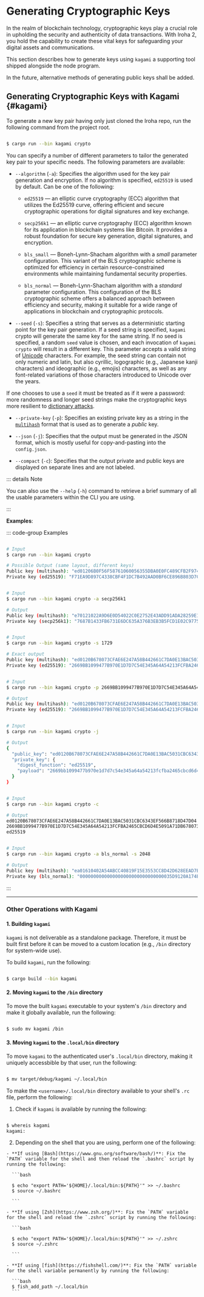 # Generating Cryptographic Keys

In the realm of blockchain technology, cryptographic keys play a crucial role in upholding the security and authenticity of data transactions. With Iroha 2, you hold the capability to create these vital keys for safeguarding your digital assets and communications.

This section describes how to generate keys using `kagami` a supporting tool shipped alongside the node program. 

In the future, alternative methods of generating public keys shall be added. 

## Generating Cryptographic Keys with Kagami {#kagami}

To generate a new key pair having only just cloned the Iroha repo, run the following command from the project root. 

```bash

$ cargo run --bin kagami crypto

```

You can specify a number of different parameters to tailor the generated key pair to your specific needs. The following parameters are available:

  - `--algorithm` (`-a`): Specifies the algorithm used for the key pair generation and encryption. If no algorithm is specified, `ed25519` is used by default.
    Can be one of the following:

    - `ed25519` — an elliptic curve cryptography (ECC) algorithm that utilizes the Ed25519 curve, offering efficient and secure cryptographic operations for digital signatures and key exchange.

    - `secp256k1` — an elliptic curve cryptography (ECC) algorithm known for its application in blockchain systems like Bitcoin. It provides a robust foundation for secure key generation, digital signatures, and encryption.

    - `bls_small` — Boneh-Lynn-Shacham algorithm with a _small_ parameter configuration. This variant of the BLS cryptographic scheme is optimized for efficiency in certain resource-constrained environments while maintaining fundamental security properties.

    - `bls_normal` — Boneh-Lynn-Shacham algorithm with a _standard_ parameter configuration. This configuration of the BLS cryptographic scheme offers a balanced approach between efficiency and security, making it suitable for a wide range of applications in blockchain and cryptographic protocols.

  - `--seed` (`-s`): Specifies a string that serves as a deterministic starting point for the key pair generation. If a seed string is specified, `kagami` crypto will generate the same key for the same string. If no seed is specified, a random `seed` value is chosen, and each invocation of `kagami crypto` will result in a different key. This parameter accepts a valid string of [Unicode](https://home.unicode.org/) characters. For example, the seed string can contain not only numeric and latin, but also cyrillic, logographic (e.g., Japanese kanji characters) and ideographic (e.g., emojis) characters, as well as any font-related variations of those characters introduced to Unicode over the years.
  
  If one chooses to use a `seed` it must be treated as if it were a password: more randomness and longer seed strings make the cryptographic keys more resilient to [dictionary attacks](https://en.wikipedia.org/wiki/Dictionary_attack). 

  - `--private-key` (`-p`): Specifies an existing private key as a string in the [`multihash`](https://github.com/multiformats/multihash) format that is used as to generate a _public_ key.

  - `--json` (`-j`): Specifies that the output must be generated in the JSON format, which is mostly useful for copy-and-pasting into the `config.json`. 

  - `--compact` (`-c`): Specifies that the output private and public keys are displayed on separate lines and are not labeled.

::: details Note

You can also use the `--help` (`-h`) command to retrieve a brief summary of all the usable parameters within the CLI you are using.

:::

**Examples**:

::: code-group Examples

```bash [No parameters]

# Input
$ cargo run --bin kagami crypto

# Possible Output (same layout, different keys)
Public key (multihash): "ed01206B0F56F58761060056355DBA0E0FC489CFB2F974481ED64873082E6032796235"
Private key (ed25519): "F71EA9D897C4338CBF4F1DC7B492AAD0BF6CE896B803D7CDB9CF25ECC15109826B0F56F58761060056355DBA0E0FC489CFB2F974481ED64873082E6032796235"

```

```bash [--algorithm]

# Input
$ cargo run --bin kagami crypto -a secp256k1

# Output
Public key (multihash): "e70121022A9D6E0D54022C0E2752E43ADD91ADA28259E1F2CE0C6D4E9183FB2882DE6749"
Private key (secp256k1): "7687B1433FB6731E6DC635A376B3EB3B5FCD1E02C9775C1642E7FD5DA035EC75"

```

```bash [--seed]

# Input
$ cargo run --bin kagami crypto -s 1729

# Exact output
Public key (multihash): "ed0120B678073CFAE6E247A58B442661C7DA0E13BAC5031CBC6343EF566B8718D47D04"
Private key (ed25519): "2669BB1099477B970E1D7D7C54E345A64A54213FCFBA2465CBCD6D4E5091A71DB678073CFAE6E247A58B442661C7DA0E13BAC5031CBC6343EF566B8718D47D04"

```

```bash [--private-key]

# Input
$ cargo run --bin kagami crypto -p 2669BB1099477B970E1D7D7C54E345A64A54213FCFBA2465CBCD6D4E5091A71DB678073CFAE6E247A58B442661C7DA0E13BAC5031CBC6343EF566B8718D47D04

# Output
Public key (multihash): "ed0120B678073CFAE6E247A58B442661C7DA0E13BAC5031CBC6343EF566B8718D47D04"
Private key (ed25519): "2669BB1099477B970E1D7D7C54E345A64A54213FCFBA2465CBCD6D4E5091A71DB678073CFAE6E247A58B442661C7DA0E13BAC5031CBC6343EF566B8718D47D04"

```

```bash [--json]

# Input
$ cargo run --bin kagami crypto -j

# Output
{
  "public_key": "ed0120B678073CFAE6E247A58B442661C7DA0E13BAC5031CBC6343EF566B8718D47D04",
  "private_key": {
    "digest_function": "ed25519",
    "payload": "2669bb1099477b970e1d7d7c54e345a64a54213fcfba2465cbcd6d4e5091a71db678073cfae6e247a58b442661c7da0e13bac5031cbc6343ef566b8718d47d04"
  }
}

```

```bash [--compact]

# Input
$ cargo run --bin kagami crypto -c

# Output
ed0120B678073CFAE6E247A58B442661C7DA0E13BAC5031CBC6343EF566B8718D47D04
2669BB1099477B970E1D7D7C54E345A64A54213FCFBA2465CBCD6D4E5091A71DB678073CFAE6E247A58B442661C7DA0E13BAC5031CBC6343EF566B8718D47D04
ed25519

```

```bash [Combination of parameters]

# Input
$ cargo run --bin kagami crypto -a bls_normal -s 2048

# Output
Public key (multihash): "ea01610402A54ABCC40819F15E3553CC8D42D628EEAD7E1B10724BD2AFE523A7C0446EB1CB3F14D4500BD68C997784136FD056BA04215DFD2D3FDC7883B43AE94AC52B7D01525F5A80B41C01701502B46DBB9F0384CC7BE037DC2CBC928014E52A4C5C3B"
Private key (bls_normal): "0000000000000000000000000000000035D9120A174E35E966DD92DE90B2446D4B060C8B72018B3917A1C97D7E93EAEC"

```

:::

---

### Other Operations with Kagami

#### 1. Building `kagami`

`kagami` is not deliverable as a standalone package. Therefore, it must be built first before it can be moved to a custom location (e.g., `/bin` directory for system-wide use).

To build `kagami`, run the following:

```bash

$ cargo build --bin kagami

```

#### 2. Moving `kagami` to the `/bin` directory

To move the built `kagami` executable to your system's `/bin` directory and make it globally available, run the following:

```bash

$ sudo mv kagami /bin

```

#### 3. Moving `kagami` to the `.local/bin` directory

To move `kagami` to the authenticated user's `.local/bin` directory, making it uniquely accessbible by that user, run the following:

```bash

$ mv target/debug/kagami ~/.local/bin

```


To make the `<username>/.local/bin` directory available to your shell's `.rc` file, perform the following:

  1. Check if `kagami` is available by running the following:

  ```bash

  $ whereis kagami
  kagami:

  ```

  2. Depending on the shell that you are using, perform one of the following:

    - **If using [Bash](https://www.gnu.org/software/bash/)**: Fix the `PATH` variable for the shell and then reload the `.bashrc` script by running the following:

      ```bash

      $ echo "export PATH='${HOME}/.local/bin:${PATH}'" >> ~/.bashrc
      $ source ~/.bashrc

      ```

    - **If using [Zsh](https://www.zsh.org/)**: Fix the `PATH` variable for the shell and reload the `.zshrc` script by running the following:

      ```bash

      $ echo "export PATH='${HOME}/.local/bin:${PATH}'" >> ~/.zshrc
      $ source ~/.zshrc

      ```

    - **If using [fish](https://fishshell.com/)**: Fix the `PATH` variable for the shell variable permanently by running the following:

      ```bash
      $ fish_add_path ~/.local/bin
      ```
